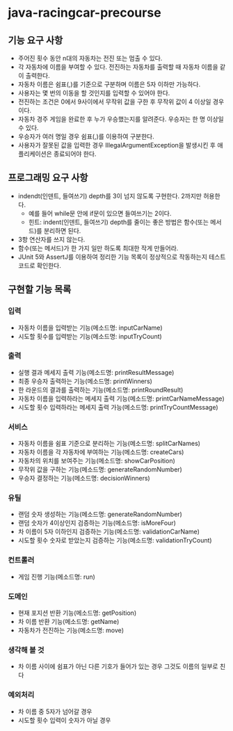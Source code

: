 # java-racingcar-precourse


## 기능 요구 사항
- 주어진 횟수 동안 n대의 자동차는 전진 또는 멈출 수 있다.
- 각 자동차에 이름을 부여할 수 있다. 전진하는 자동차를 출력할 때 자동차 이름을 같이 출력한다.
- 자동차 이름은 쉼표(,)를 기준으로 구분하며 이름은 5자 이하만 가능하다.
- 사용자는 몇 번의 이동을 할 것인지를 입력할 수 있어야 한다.
- 전진하는 조건은 0에서 9사이에서 무작위 값을 구한 후 무작위 값이 4 이상일 경우이다.
- 자동차 경주 게임을 완료한 후 누가 우승했는지를 알려준다. 우승자는 한 명 이상일 수 있다.
- 우승자가 여러 명일 경우 쉼표(,)를 이용하여 구분한다.
- 사용자가 잘못된 값을 입력한 경우 IllegalArgumentException을 발생시킨 후 애플리케이션은 종료되어야 한다.


## 프로그래밍 요구 사항
- indendt(인덴트, 들여쓰기) depth를 3이 넘지 않도록 구현한다. 2까지만 허용한다.
    - 예를 들어 while문 안에 if문이 있으면 들여쓰기는 2이다.
    - 힌트: indent(인덴트, 들여쓰기) depth를 줄이는 좋은 방법은 함수(또는 메서드)를 분리하면 된다.
- 3항 연산자를 쓰지 않는다.
- 함수(또는 메서드)가 한 가지 일만 하도록 최대한 작게 만들어라.
- JUnit 5와 AssertJ를 이용하여 정리한 기능 목록이 정상적으로 작동하는지 테스트 코드로 확인한다.

## 구현할 기능 목록

### 입력
- 자동차 이름을 입력받는 기능(메소드명: inputCarName)
- 시도할 횟수를 입력받는 기능(메소드명: inputTryCount)

### 출력
- 실행 결과 메세지 출력 기능(메소드명: printResultMessage)
- 최종 우승자 출력하는 기능(메소드명: printWinners)
- 한 라운드의 결과를 출력하는 기능(메소드명: printRoundResult)
- 자동차 이름을 입력하라는 메세지 출력 기능(메소드명: printCarNameMessage)
- 시도할 횟수 입력하라는 메세지 출력 가능(메소드명: printTryCountMessage)

### 서비스
- 자동차 이름을 쉼표 기준으로 분리하는 기능(메소드명: splitCarNames)
- 자동차 이름을 각 자동차에 부여하는 기능(메소드명: createCars)
- 자동차의 위치를 보여주는 기능(메소드명: showCarPosition)
- 무작위 값을 구하는 기능(메소드명: generateRandomNumber)
- 우승자 결정하는 기능(메소드명: decisionWinners)

### 유틸
- 랜덤 숫자 생성하는 기능(메소드명: generateRandomNumber)
- 랜덤 숫자가 4이상인지 검증하는 기능(메소드명: isMoreFour)
- 차 이름이 5자 이하인지 검증하는 기능(메소드명: validationCarName)
- 시도할 횟수 숫자로 받았는지 검증하는 기능(메소드명: validationTryCount)

### 컨트롤러
- 게임 진행 기능(메소드명: run)

### 도메인
- 현재 포지션 반환 기능(메소드명: getPosition)
- 차 이름 반환 기능(메소드명: getName)
- 자동차가 전진하는 기능(메소드명: move)

### 생각해 볼 것
- 차 이름 사이에 쉼표가 아닌 다른 기호가 들어가 있는 경우 그것도 이름의 일부로 친다

### 예외처리
- 차 이름 중 5자가 넘어갈 경우
- 시도할 횟수 입력이 숫자가 아닐 경우
